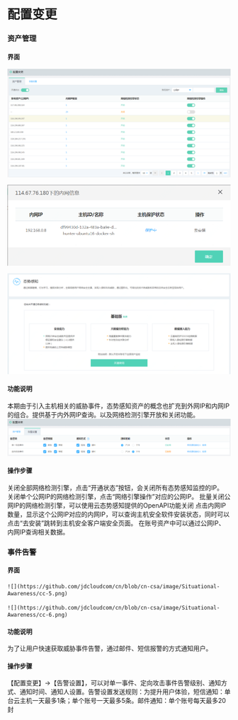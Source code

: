 # 配置变更

### 资产管理

#### 界面 

![](https://github.com/jdcloudcom/cn/blob/cn-csa/image/Situational-Awareness/cc-1.png)

![](https://github.com/jdcloudcom/cn/blob/cn-csa/image/Situational-Awareness/cc-2.png)

![](https://github.com/jdcloudcom/cn/blob/cn-csa/image/Situational-Awareness/cc-3.png)

#### 功能说明
本期由于引入主机相关的威胁事件，态势感知资产的概念也扩充到外网IP和内网IP的组合。提供基于内外网IP查询。以及网络检测引擎开放和关闭功能。
![](https://github.com/jdcloudcom/cn/blob/cn-csa/image/Situational-Awareness/cc-4.png)

#### 操作步骤
关闭全部网络检测引擎，点击“开通状态”按钮，会关闭所有态势感知监控的IP。
关闭单个公网IP的网络检测引擎，点击“网络引擎操作”对应的公网IP。
批量关闭公网IP的网络检测引擎，可以使用云态势感知提供的OpenAPI功能关闭
点击内网IP数量，显示这个公网IP对应的内网IP，可以查询主机安全软件安装状态，同时可以点击“去安装”跳转到主机安全客户端安全页面。
在账号资产中可以通过公网IP、内网IP查询相关数据。

### 事件告警
#### 界面

    ![](https://github.com/jdcloudcom/cn/blob/cn-csa/image/Situational-Awareness/cc-5.png)

    ![](https://github.com/jdcloudcom/cn/blob/cn-csa/image/Situational-Awareness/cc-6.png)

#### 功能说明
为了让用户快速获取威胁事件告警，通过邮件、短信报警的方式通知用户。

#### 操作步骤
【配置变更】->【告警设置】，可以对单一事件、定向攻击事件告警级别、通知方式、通知时间、通知人设置。告警设置发送规则：为提升用户体验，短信通知：单台云主机一天最多1条；单个账号一天最多5条。邮件通知：单个账号每天最多20封

